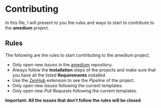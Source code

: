 # Contributing

In this file, I will present to you the rules and ways to start to contribute to the **amedium** project.

## Rules

The following are the rules to start contributing to the amedium project.

- Only open new _Issues_ in the [amedium](https://github.com/AlexisNava/amedium) repository.
- Always follow the **Installation** steps of the projects and make sure that you have all the listed **Requirements** installed.
- Use the [ZenHub](https://chrome.google.com/webstore/detail/zenhub-for-github/ogcgkffhplmphkaahpmffcafajaocjbd?utm_source=chrome-ntp-icon) extension to see the _Pipeline_ of the project.
- Only open new _Issues_ following the current templates.
- Only open new _Pull Requests_ following the current templates.

**Important: All the issues that don't follow the rules will be closed**
